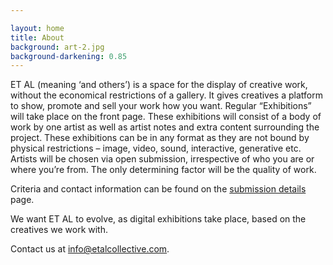 ```yaml
---

layout: home
title: About
background: art-2.jpg
background-darkening: 0.85
---
```


ET AL (meaning ‘and others’) is a space for the display of creative work, without the economical restrictions of a gallery. It gives creatives a platform to show, promote and sell your work how you want. Regular “Exhibitions” will take place on the front page. These exhibitions will consist of a body of work by one artist as well as artist notes and extra content surrounding the project. These exhibitions can be in any format as they are not bound by physical restrictions – image, video, sound, interactive, generative etc. Artists will be chosen via open submission, irrespective of who you are or where you’re from. The only determining factor will be the quality of work.

Criteria and contact information can be found on the [submission details](submission-details.html) page.

We want ET AL to evolve, as digital exhibitions take place, based on the creatives we work with.

Contact us at [info@etalcollective.com](mailto:info@etalcollective.com).
